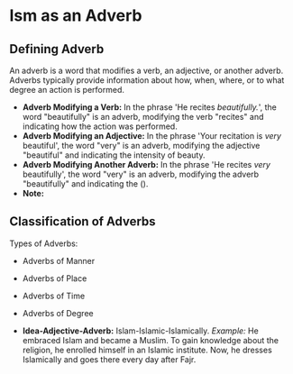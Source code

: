 # Ism as an Adverb

## Defining Adverb
An adverb is a word that modifies a verb, an adjective, or another adverb. Adverbs typically provide information about how, when, where, or to what degree an action is performed.
- **Adverb Modifying a Verb:** In the phrase 'He recites *beautifully.*', the word "beautifully" is an adverb, modifying the verb "recites" and indicating how the action was performed.
- **Adverb Modifying an Adjective:** In the phrase 'Your recitation is *very* beautiful', the word "very" is an adverb, modifying the adjective "beautiful" and indicating the intensity of beauty.
- **Adverb Modifying Another Adverb:** In the phrase 'He recites *very* beautifully', the word "very" is an adverb, modifying the adverb "beautifully" and indicating the ().
- **Note:** 

## Classification of Adverbs
Types of Adverbs:
- Adverbs of Manner
- Adverbs of Place
- Adverbs of Time
- Adverbs of Degree

- **Idea-Adjective-Adverb:** Islam-Islamic-Islamically. *Example:* He embraced Islam and became a Muslim. To gain knowledge about the religion, he enrolled himself in an Islamic institute. Now, he dresses Islamically and goes there every day after Fajr.
